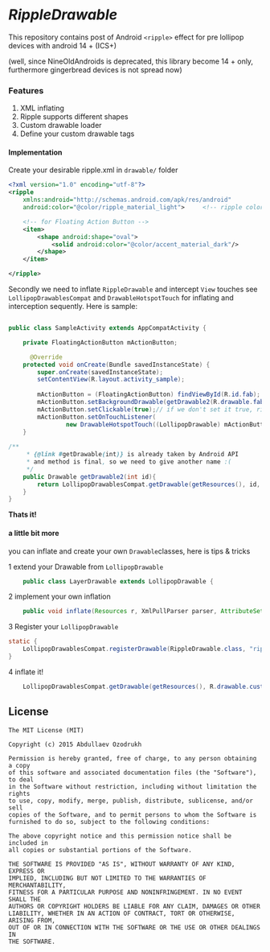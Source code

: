 
*RippleDrawable*
=============
This repository contains post of Android `<ripple>` effect for pre lollipop devices with android 14 + (ICS+)

(well, since NineOldAndroids is deprecated, this library become 14 + only, furthermore gingerbread devices is not spread now)

### Features
1. XML inflating
2. Ripple supports different shapes
3. Custom drawable loader
4. Define your custom drawable tags

#### Implementation

Create your desirable ripple.xml in `drawable/` folder

```xml
<?xml version="1.0" encoding="utf-8"?>
<ripple
    xmlns:android="http://schemas.android.com/apk/res/android"
    android:color="@color/ripple_material_light">     <!-- ripple color -->

    <!-- for Floating Action Button -->
    <item>
        <shape android:shape="oval">
            <solid android:color="@color/accent_material_dark"/>
        </shape>
    </item>

</ripple>

```

Secondly we need to inflate `RippleDrawable` and intercept `View` touches
see `LollipopDrawablesCompat` and `DrawableHotspotTouch` for inflating and interception sequently. Here is sample:

```java

public class SampleActivity extends AppCompatActivity {

    private FloatingActionButton mActionButton;

      @Override
    protected void onCreate(Bundle savedInstanceState) {
        super.onCreate(savedInstanceState);
        setContentView(R.layout.activity_sample);
        
        mActionButton = (FloatingActionButton) findViewById(R.id.fab);
        mActionButton.setBackgroundDrawable(getDrawable2(R.drawable.fab_background));
        mActionButton.setClickable(true);// if we don't set it true, ripple will not be played
        mActionButton.setOnTouchListener(
                new DrawableHotspotTouch((LollipopDrawable) mActionButton.getBackground()));
    }
    
/**
     * {@link #getDrawable(int)} is already taken by Android API
     * and method is final, so we need to give another name :(
     */
    public Drawable getDrawable2(int id){
        return LollipopDrawablesCompat.getDrawable(getResources(), id, getTheme());
    }
}

```

**Thats it!**

#### a little bit more

you can inflate and create your own `Drawable`classes, here is tips & tricks

1 extend your Drawable from `LollipopDrawable`
```java
    public class LayerDrawable extends LollipopDrawable {
```

2 implement your own inflation
```java
    public void inflate(Resources r, XmlPullParser parser, AttributeSet attrs, Resources.Theme theme);
```
3 Register your `LollipopDrawable`
```java
static {   
    LollipopDrawablesCompat.registerDrawable(RippleDrawable.class, "ripple");
}
```

4 inflate it!
```java
    LollipopDrawablesCompat.getDrawable(getResources(), R.drawable.custom_drawable, getTheme());
```

License
--------

    The MIT License (MIT)

    Copyright (c) 2015 Abdullaev Ozodrukh
    
    Permission is hereby granted, free of charge, to any person obtaining a copy
    of this software and associated documentation files (the "Software"), to deal
    in the Software without restriction, including without limitation the rights
    to use, copy, modify, merge, publish, distribute, sublicense, and/or sell
    copies of the Software, and to permit persons to whom the Software is
    furnished to do so, subject to the following conditions:
    
    The above copyright notice and this permission notice shall be included in
    all copies or substantial portions of the Software.
    
    THE SOFTWARE IS PROVIDED "AS IS", WITHOUT WARRANTY OF ANY KIND, EXPRESS OR
    IMPLIED, INCLUDING BUT NOT LIMITED TO THE WARRANTIES OF MERCHANTABILITY,
    FITNESS FOR A PARTICULAR PURPOSE AND NONINFRINGEMENT. IN NO EVENT SHALL THE
    AUTHORS OR COPYRIGHT HOLDERS BE LIABLE FOR ANY CLAIM, DAMAGES OR OTHER
    LIABILITY, WHETHER IN AN ACTION OF CONTRACT, TORT OR OTHERWISE, ARISING FROM,
    OUT OF OR IN CONNECTION WITH THE SOFTWARE OR THE USE OR OTHER DEALINGS IN
    THE SOFTWARE.


